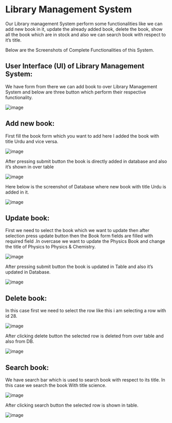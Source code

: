 # Library Management System 

Our Library management System perform some functionalities like we can add
new book in it, update the already added book, delete the book, show all the
book which are in stock and also we can search book with respect to it’s title.

Below are the Screenshots of Complete Functionalities of this System.

## User Interface (UI) of Library Management System:

We have form from there we can add book to over Library Management System and below are three
button which perform their respective functionality.

 ![image](https://github.com/user-attachments/assets/18bd6657-03d0-4c6d-8e6a-49a1e62c8446)

## Add new book:

 First fill the book form which you want to add here I added the book with title Urdu and vice versa.

  ![image](https://github.com/user-attachments/assets/1aeba827-3d97-4896-9901-58a82ebb72c1)

 After pressing submit button the book is directly added in database and also it’s shown in over table

  ![image](https://github.com/user-attachments/assets/60312371-f952-45d7-ac86-1e49de197239)

 Here below is the screenshot of Database where new book with title Urdu is added in it.

  ![image](https://github.com/user-attachments/assets/4539e918-7b61-402a-8614-5fc9b6f5b674)

## Update book:

 First we need to select the book which we want to update then after selection press update button then
 the Book form fields are filled with required field .In overcase we want to update the Physics Book and
 change the title of Physics to Physics & Chemistry.

  ![image](https://github.com/user-attachments/assets/ee965b8f-231b-49d0-b0fe-31c394b1c508)

 After pressing submit button the book is updated in Table and also it’s updated in Database.

  ![image](https://github.com/user-attachments/assets/c8de88e2-fd78-459d-b283-847fd8721d27)

## Delete book:
 
  In this case first we need to select the row like this i am selecting a row with id 28.

   ![image](https://github.com/user-attachments/assets/1f02fbd3-645e-4ce5-8233-0c2e1a72edf4)

  After clicking delete button the selected row is deleted from over table and also from DB.  

   ![image](https://github.com/user-attachments/assets/22776ca1-f918-4ae9-afff-1c9eb9686627)

## Search book:

  We have search bar which is used to search book with respect to its title. In this case we search the book
  With title science.

   ![image](https://github.com/user-attachments/assets/01ca6a0d-42b5-4c13-8479-76f247c05dce)


  After clicking search button the selected row is shown in table.

   ![image](https://github.com/user-attachments/assets/f76b38e0-be48-4d19-b762-24b6b708d991)


   





